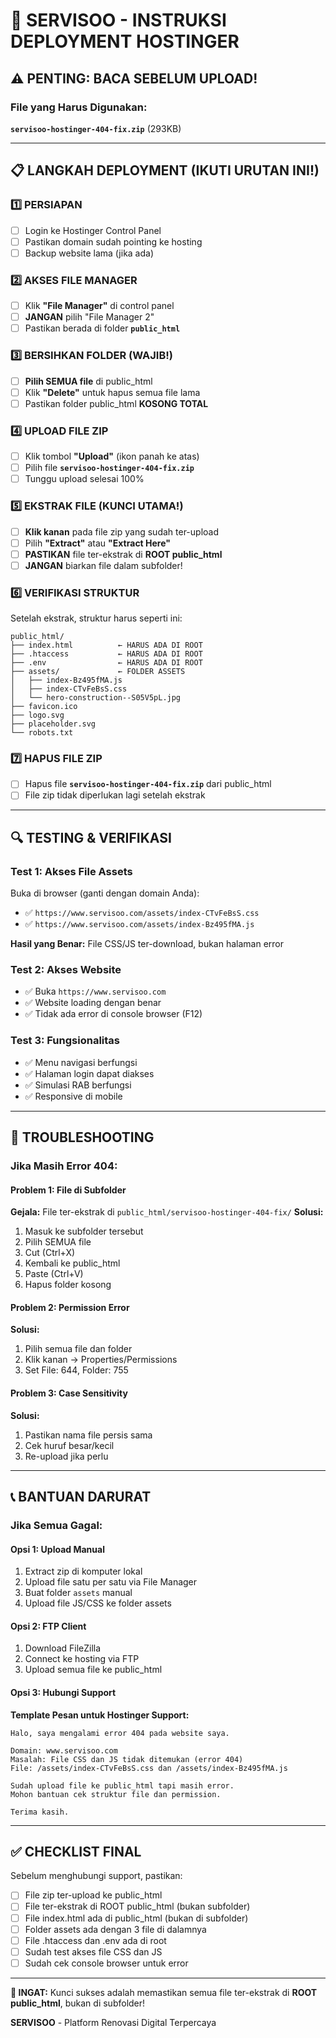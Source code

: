 # 🚀 SERVISOO - INSTRUKSI DEPLOYMENT HOSTINGER

## ⚠️ PENTING: BACA SEBELUM UPLOAD!

### File yang Harus Digunakan:
**`servisoo-hostinger-404-fix.zip`** (293KB)

---

## 📋 LANGKAH DEPLOYMENT (IKUTI URUTAN INI!)

### 1️⃣ PERSIAPAN
- [ ] Login ke Hostinger Control Panel
- [ ] Pastikan domain sudah pointing ke hosting
- [ ] Backup website lama (jika ada)

### 2️⃣ AKSES FILE MANAGER
- [ ] Klik **"File Manager"** di control panel
- [ ] **JANGAN** pilih "File Manager 2"
- [ ] Pastikan berada di folder **`public_html`**

### 3️⃣ BERSIHKAN FOLDER (WAJIB!)
- [ ] **Pilih SEMUA file** di public_html
- [ ] Klik **"Delete"** untuk hapus semua file lama
- [ ] Pastikan folder public_html **KOSONG TOTAL**

### 4️⃣ UPLOAD FILE ZIP
- [ ] Klik tombol **"Upload"** (ikon panah ke atas)
- [ ] Pilih file **`servisoo-hostinger-404-fix.zip`**
- [ ] Tunggu upload selesai 100%

### 5️⃣ EKSTRAK FILE (KUNCI UTAMA!)
- [ ] **Klik kanan** pada file zip yang sudah ter-upload
- [ ] Pilih **"Extract"** atau **"Extract Here"**
- [ ] **PASTIKAN** file ter-ekstrak di **ROOT public_html**
- [ ] **JANGAN** biarkan file dalam subfolder!

### 6️⃣ VERIFIKASI STRUKTUR
Setelah ekstrak, struktur harus seperti ini:
```
public_html/
├── index.html          ← HARUS ADA DI ROOT
├── .htaccess           ← HARUS ADA DI ROOT  
├── .env                ← HARUS ADA DI ROOT
├── assets/             ← FOLDER ASSETS
│   ├── index-Bz495fMA.js
│   ├── index-CTvFeBsS.css
│   └── hero-construction--S05V5pL.jpg
├── favicon.ico
├── logo.svg
├── placeholder.svg
└── robots.txt
```

### 7️⃣ HAPUS FILE ZIP
- [ ] Hapus file **`servisoo-hostinger-404-fix.zip`** dari public_html
- [ ] File zip tidak diperlukan lagi setelah ekstrak

---

## 🔍 TESTING & VERIFIKASI

### Test 1: Akses File Assets
Buka di browser (ganti dengan domain Anda):
- ✅ `https://www.servisoo.com/assets/index-CTvFeBsS.css`
- ✅ `https://www.servisoo.com/assets/index-Bz495fMA.js`

**Hasil yang Benar:** File CSS/JS ter-download, bukan halaman error

### Test 2: Akses Website
- ✅ Buka `https://www.servisoo.com`
- ✅ Website loading dengan benar
- ✅ Tidak ada error di console browser (F12)

### Test 3: Fungsionalitas
- ✅ Menu navigasi berfungsi
- ✅ Halaman login dapat diakses
- ✅ Simulasi RAB berfungsi
- ✅ Responsive di mobile

---

## 🚨 TROUBLESHOOTING

### Jika Masih Error 404:

#### Problem 1: File di Subfolder
**Gejala:** File ter-ekstrak di `public_html/servisoo-hostinger-404-fix/`
**Solusi:** 
1. Masuk ke subfolder tersebut
2. Pilih SEMUA file
3. Cut (Ctrl+X)
4. Kembali ke public_html
5. Paste (Ctrl+V)
6. Hapus folder kosong

#### Problem 2: Permission Error
**Solusi:**
1. Pilih semua file dan folder
2. Klik kanan → Properties/Permissions
3. Set File: 644, Folder: 755

#### Problem 3: Case Sensitivity
**Solusi:**
1. Pastikan nama file persis sama
2. Cek huruf besar/kecil
3. Re-upload jika perlu

---

## 📞 BANTUAN DARURAT

### Jika Semua Gagal:

#### Opsi 1: Upload Manual
1. Extract zip di komputer lokal
2. Upload file satu per satu via File Manager
3. Buat folder `assets` manual
4. Upload file JS/CSS ke folder assets

#### Opsi 2: FTP Client
1. Download FileZilla
2. Connect ke hosting via FTP
3. Upload semua file ke public_html

#### Opsi 3: Hubungi Support
**Template Pesan untuk Hostinger Support:**
```
Halo, saya mengalami error 404 pada website saya.

Domain: www.servisoo.com
Masalah: File CSS dan JS tidak ditemukan (error 404)
File: /assets/index-CTvFeBsS.css dan /assets/index-Bz495fMA.js

Sudah upload file ke public_html tapi masih error.
Mohon bantuan cek struktur file dan permission.

Terima kasih.
```

---

## ✅ CHECKLIST FINAL

Sebelum menghubungi support, pastikan:
- [ ] File zip ter-upload ke public_html
- [ ] File ter-ekstrak di ROOT public_html (bukan subfolder)
- [ ] File index.html ada di public_html (bukan di subfolder)
- [ ] Folder assets ada dengan 3 file di dalamnya
- [ ] File .htaccess dan .env ada di root
- [ ] Sudah test akses file CSS dan JS
- [ ] Sudah cek console browser untuk error

---

**🎯 INGAT:** Kunci sukses adalah memastikan semua file ter-ekstrak di **ROOT public_html**, bukan di subfolder!

**SERVISOO** - Platform Renovasi Digital Terpercaya